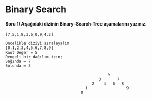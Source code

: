 # Binary Search

#### Soru 1) Aşağıdaki dizinin Binary-Search-Tree aşamalarını yazınız.

```
[7,5,1,8,3,6,0,9,4,2]
```

```
Öncelikle diziyi sıralayalım
[0,1,2,3,4,5,6,7,8,9]
Root Değer = 5
Dengeli bir dağılım için;
Sağında = 7
Solunda = 3

											 5
										 3		 7	
									  2	   4   6   8
								   1				 9
								 0			
```
